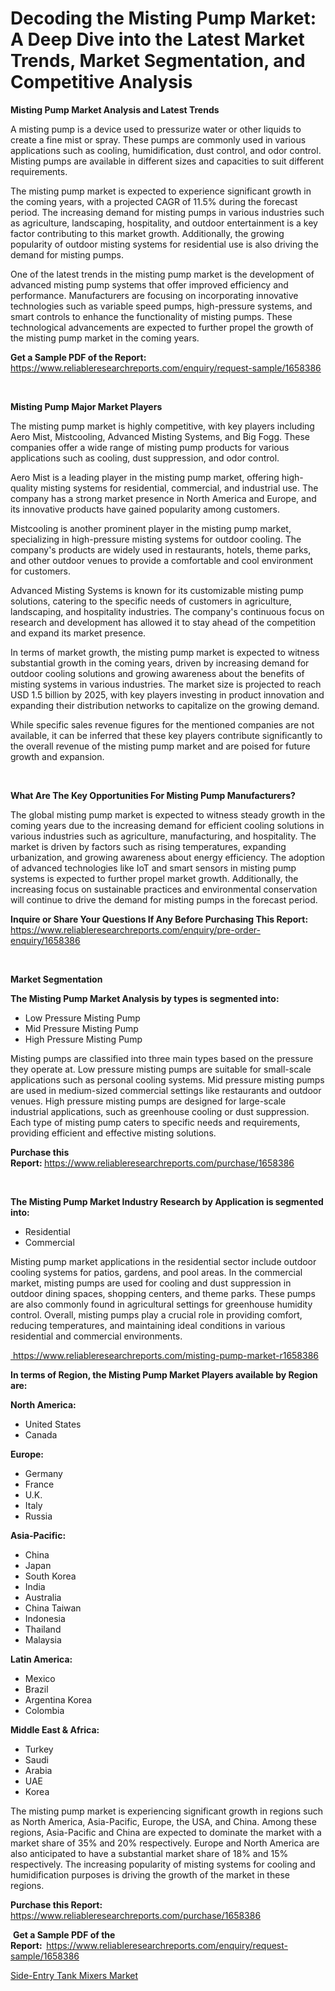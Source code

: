 <p><h1>Decoding the Misting Pump Market: A Deep Dive into the Latest Market Trends, Market Segmentation, and Competitive Analysis</h1></p><p><strong>Misting Pump Market Analysis and Latest Trends</strong></p>
<p><p>A misting pump is a device used to pressurize water or other liquids to create a fine mist or spray. These pumps are commonly used in various applications such as cooling, humidification, dust control, and odor control. Misting pumps are available in different sizes and capacities to suit different requirements.</p><p>The misting pump market is expected to experience significant growth in the coming years, with a projected CAGR of 11.5% during the forecast period. The increasing demand for misting pumps in various industries such as agriculture, landscaping, hospitality, and outdoor entertainment is a key factor contributing to this market growth. Additionally, the growing popularity of outdoor misting systems for residential use is also driving the demand for misting pumps.</p><p>One of the latest trends in the misting pump market is the development of advanced misting pump systems that offer improved efficiency and performance. Manufacturers are focusing on incorporating innovative technologies such as variable speed pumps, high-pressure systems, and smart controls to enhance the functionality of misting pumps. These technological advancements are expected to further propel the growth of the misting pump market in the coming years.</p></p>
<p><strong>Get a Sample PDF of the Report:&nbsp;</strong> <a href="https://www.reliableresearchreports.com/enquiry/request-sample/1658386">https://www.reliableresearchreports.com/enquiry/request-sample/1658386</a></p>
<p>&nbsp;</p>
<p><strong>Misting Pump Major Market Players</strong></p>
<p><p>The misting pump market is highly competitive, with key players including Aero Mist, Mistcooling, Advanced Misting Systems, and Big Fogg. These companies offer a wide range of misting pump products for various applications such as cooling, dust suppression, and odor control.</p><p>Aero Mist is a leading player in the misting pump market, offering high-quality misting systems for residential, commercial, and industrial use. The company has a strong market presence in North America and Europe, and its innovative products have gained popularity among customers.</p><p>Mistcooling is another prominent player in the misting pump market, specializing in high-pressure misting systems for outdoor cooling. The company's products are widely used in restaurants, hotels, theme parks, and other outdoor venues to provide a comfortable and cool environment for customers.</p><p>Advanced Misting Systems is known for its customizable misting pump solutions, catering to the specific needs of customers in agriculture, landscaping, and hospitality industries. The company's continuous focus on research and development has allowed it to stay ahead of the competition and expand its market presence.</p><p>In terms of market growth, the misting pump market is expected to witness substantial growth in the coming years, driven by increasing demand for outdoor cooling solutions and growing awareness about the benefits of misting systems in various industries. The market size is projected to reach USD 1.5 billion by 2025, with key players investing in product innovation and expanding their distribution networks to capitalize on the growing demand.</p><p>While specific sales revenue figures for the mentioned companies are not available, it can be inferred that these key players contribute significantly to the overall revenue of the misting pump market and are poised for future growth and expansion.</p></p>
<p>&nbsp;</p>
<p><strong>What Are The Key Opportunities For Misting Pump Manufacturers?</strong></p>
<p><p>The global misting pump market is expected to witness steady growth in the coming years due to the increasing demand for efficient cooling solutions in various industries such as agriculture, manufacturing, and hospitality. The market is driven by factors such as rising temperatures, expanding urbanization, and growing awareness about energy efficiency. The adoption of advanced technologies like IoT and smart sensors in misting pump systems is expected to further propel market growth. Additionally, the increasing focus on sustainable practices and environmental conservation will continue to drive the demand for misting pumps in the forecast period.</p></p>
<p><strong>Inquire or Share Your Questions If Any Before Purchasing This Report:</strong> <a href="https://www.reliableresearchreports.com/enquiry/pre-order-enquiry/1658386">https://www.reliableresearchreports.com/enquiry/pre-order-enquiry/1658386</a></p>
<p>&nbsp;</p>
<p><strong>Market Segmentation</strong></p>
<p><strong>The Misting Pump Market Analysis by types is segmented into:</strong></p>
<p><ul><li>Low Pressure Misting Pump</li><li>Mid Pressure Misting Pump</li><li>High Pressure Misting Pump</li></ul></p>
<p><p>Misting pumps are classified into three main types based on the pressure they operate at. Low pressure misting pumps are suitable for small-scale applications such as personal cooling systems. Mid pressure misting pumps are used in medium-sized commercial settings like restaurants and outdoor venues. High pressure misting pumps are designed for large-scale industrial applications, such as greenhouse cooling or dust suppression. Each type of misting pump caters to specific needs and requirements, providing efficient and effective misting solutions.</p></p>
<p><strong>Purchase this Report:&nbsp;</strong><a href="https://www.reliableresearchreports.com/purchase/1658386">https://www.reliableresearchreports.com/purchase/1658386</a></p>
<p>&nbsp;</p>
<p><strong>The Misting Pump Market Industry Research by Application is segmented into:</strong></p>
<p><ul><li>Residential</li><li>Commercial</li></ul></p>
<p><p>Misting pump market applications in the residential sector include outdoor cooling systems for patios, gardens, and pool areas. In the commercial market, misting pumps are used for cooling and dust suppression in outdoor dining spaces, shopping centers, and theme parks. These pumps are also commonly found in agricultural settings for greenhouse humidity control. Overall, misting pumps play a crucial role in providing comfort, reducing temperatures, and maintaining ideal conditions in various residential and commercial environments.</p></p>
<p><a href="https://www.reliableresearchreports.com/misting-pump-market-r1658386">&nbsp;https://www.reliableresearchreports.com/misting-pump-market-r1658386</a></p>
<p><strong>In terms of Region, the Misting Pump Market Players available by Region are:</strong></p>
<p>
    <p> <strong> North America: </strong>
        <ul>
            <li>United States</li>
            <li>Canada</li>
        </ul>
        </p> 
    <p> <strong> Europe: </strong>
        <ul>
            <li>Germany</li>
            <li>France</li>
            <li>U.K.</li>
            <li>Italy</li>
            <li>Russia</li>
        </ul>
        </p> 
    <p> <strong> Asia-Pacific: </strong>
        <ul>
            <li>China</li>
            <li>Japan</li>
            <li>South Korea</li>
            <li>India</li>
            <li>Australia</li>
            <li>China Taiwan</li>
            <li>Indonesia</li>
            <li>Thailand</li>
            <li>Malaysia</li>
        </ul>
        </p> 
    <p> <strong> Latin America: </strong>
        <ul>
            <li>Mexico</li>
            <li>Brazil</li>
            <li>Argentina Korea</li>
            <li>Colombia</li>
        </ul>
        </p> 
    <p> <strong> Middle East & Africa: </strong>
        <ul>
            <li>Turkey</li>
            <li>Saudi</li>
            <li>Arabia</li>
            <li>UAE</li>
            <li>Korea</li>
        </ul>
    </p>
    </p>
<p><p>The misting pump market is experiencing significant growth in regions such as North America, Asia-Pacific, Europe, the USA, and China. Among these regions, Asia-Pacific and China are expected to dominate the market with a market share of 35% and 20% respectively. Europe and North America are also anticipated to have a substantial market share of 18% and 15% respectively. The increasing popularity of misting systems for cooling and humidification purposes is driving the growth of the market in these regions.</p></p>
<p><strong>Purchase this Report: </strong><a href="https://www.reliableresearchreports.com/purchase/1658386">https://www.reliableresearchreports.com/purchase/1658386</a></p>
<p>&nbsp;<strong>Get a Sample PDF of the Report:&nbsp;&nbsp;</strong><a href="https://www.reliableresearchreports.com/enquiry/request-sample/1658386">https://www.reliableresearchreports.com/enquiry/request-sample/1658386</a></p>
<p><strong></strong></p>
<p><p><a href="https://view.publitas.com/reportprime-1/side-entry-tank-mixers-market-a-global-and-regional-analysis-focus-on-region-country-level-analysis-and-competitive-landscape-analysis-and-forecast-2024-2031/">Side-Entry Tank Mixers Market</a></p></p>